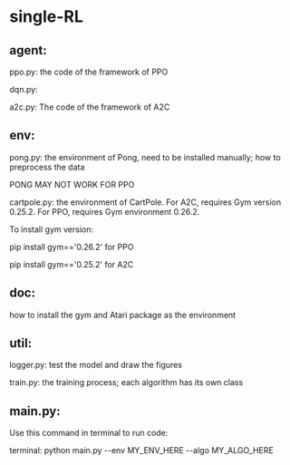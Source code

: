 # single-RL
## agent: 
ppo.py: the code of the framework of PPO

dqn.py: 

a2c.py: The code of the framework of A2C

## env:
pong.py: the environment of Pong, need to be installed manually; how to preprocess the data

PONG MAY NOT WORK FOR PPO

cartpole.py: the environment of CartPole. For A2C, requires Gym version 0.25.2. For PPO, requires Gym environment 0.26.2.

To install gym version:

pip install gym=='0.26.2' for PPO

pip install gym=='0.25.2' for A2C

## doc:
how to install the gym and Atari package as the environment

## util:
logger.py: test the model and draw the figures

train.py: the training process; each algorithm has its own class

## main.py:
Use this command in terminal to run code:

terminal: python main.py --env MY_ENV_HERE --algo MY_ALGO_HERE
